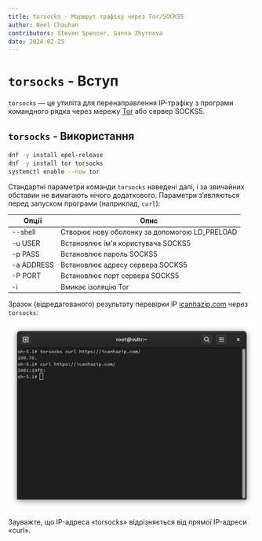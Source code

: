 ```yaml
---
title: torsocks - Маршрут трафіку через Tor/SOCKS5
author: Neel Chauhan
contributors: Steven Spencer, Ganna Zhyrnova
date: 2024-02-25
---
```


# `torsocks` - Вступ

`torsocks` — це утиліта для перенаправлення IP-трафіку з програми командного рядка через мережу [Tor](https://www.torproject.org/) або сервер SOCKS5.

## `torsocks` - Використання

```bash
dnf -y install epel-release
dnf -y install tor torsocks
systemctl enable --now tor
```

Стандартні параметри команди `torsocks` наведені далі, і за звичайних обставин не вимагають нічого додаткового. Параметри з’являються перед запуском програми (наприклад, `curl`):

| Опції      | Опис                                                                 |
| ---------- | -------------------------------------------------------------------- |
| --shell    | Створює нову оболонку за допомогою LD\_PRELOAD |
| -u USER    | Встановлює ім'я користувача SOCKS5                                   |
| -p PASS    | Встановлює пароль SOCKS5                                             |
| -a ADDRESS | Встановлює адресу сервера SOCKS5                                     |
| -P PORT    | Встановлює порт сервера SOCKS5                                       |
| -i         | Вмикає ізоляцію Tor                                                  |

Зразок (відредагованого) результату перевірки IP [icanhazip.com](https://icanhazip.com/) через `torsocks`:

![torsocks output](./images/torsocks.png)

Зауважте, що IP-адреса «torsocks» відрізняється від прямої IP-адреси «curl».
